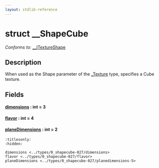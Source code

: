 ```yaml
---
layout: stdlib-reference
---
```


# struct \_\_ShapeCube

*Conforms to:* [\_\_ITextureShape](../../interfaces/0_itextureshape-023a/index.md)

## Description

When used as the <span class='code'>Shape</span> parameter of the <span class='code'><a href="../0texture-01/index.md" class="code_type">_Texture</a></span> type, specifies a Cube texture.


## Fields

####  <a id="decl-dimensions"></a>[dimensions](dimensions.md) : int = 3
####  <a id="decl-flavor"></a>[flavor](flavor.md) : int = 4
####  <a id="decl-planeDimensions"></a>[planeDimensions](planedimensions-5.md) : int = 2


```{toctree}
:titlesonly:
:hidden:

dimensions <../types/0_shapecube-027/dimensions>
flavor <../types/0_shapecube-027/flavor>
planeDimensions <../types/0_shapecube-027/planedimensions-5>
```

<script>
// Fix .md links to .html when on ReadTheDocs
if (window.location.hostname.includes('readthedocs') || 
    window.location.hostname.includes('rtfd.io')) {
  document.addEventListener('DOMContentLoaded', function() {
    const links = document.querySelectorAll('a');
    links.forEach(link => {
      const href = link.getAttribute('href');
      if (href && href.includes('.md')) {
        // This regex will handle .md links with or without fragment identifiers or query parameters
        link.href = link.href.replace(/(.+)\.md(#[^?]*)?(\?.*)?$/, '$1.html$2$3');
      }
    });
  });
}
</script>
